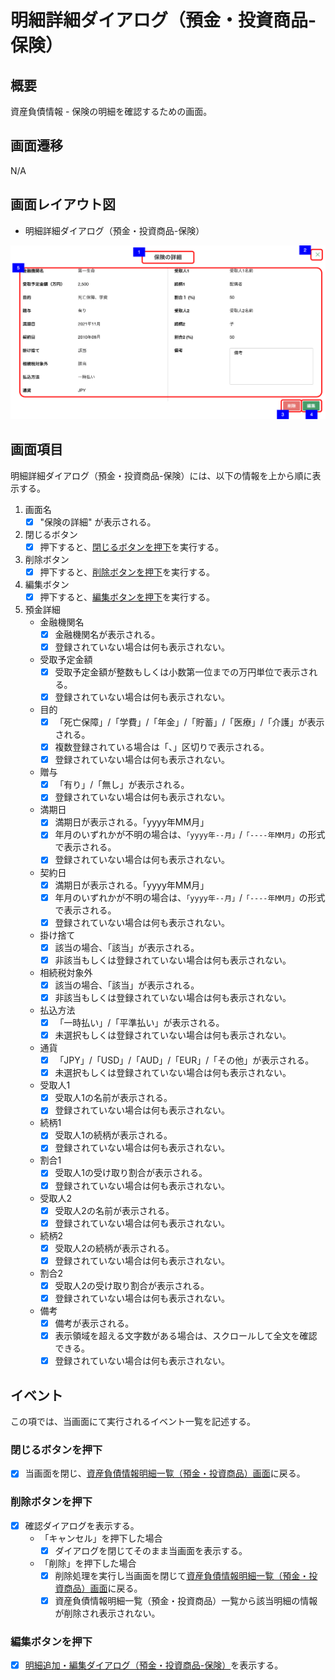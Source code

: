 # 明細詳細ダイアログ（預金・投資商品-保険）

## 概要

資産負債情報 - 保険の明細を確認するための画面。

## 画面遷移

N/A

## 画面レイアウト図

- 明細詳細ダイアログ（預金・投資商品-保険）

![明細詳細ダイアログ（預金・投資商品-保険）](./images/明細詳細ダイアログ（預金・投資商品-保険）.drawio.png)

## 画面項目

明細詳細ダイアログ（預金・投資商品-保険）には、以下の情報を上から順に表示する。

1. 画面名
    - [x] "保険の詳細" が表示される。
2. 閉じるボタン
    - [x] 押下すると、[閉じるボタンを押下](#閉じるボタンを押下)を実行する。
3. 削除ボタン
    - [x] 押下すると、[削除ボタンを押下](#削除ボタンを押下)を実行する。
4. 編集ボタン
    - [x] 押下すると、[編集ボタンを押下](#編集ボタンを押下)を実行する。
5. 預金詳細
    - 金融機関名
        - [x] 金融機関名が表示される。
        - [x] 登録されていない場合は何も表示されない。
    - 受取予定金額
        - [x] 受取予定金額が整数もしくは小数第一位までの万円単位で表示される。
        - [x] 登録されていない場合は何も表示されない。
    - 目的
        - [x] 「死亡保障」/「学費」/「年金」/「貯蓄」/「医療」/「介護」が表示される。
        - [x] 複数登録されている場合は「、」区切りで表示される。
        - [x] 登録されていない場合は何も表示されない。
    - 贈与
        - [x] 「有り」/「無し」が表示される。
        - [x] 登録されていない場合は何も表示されない。
    - 満期日
        - [x] 満期日が表示される。「yyyy年MM月」
        - [x] 年月のいずれかが不明の場合は、`「yyyy年--月」`/`「----年MM月」`の形式で表示される。
        - [x] 登録されていない場合は何も表示されない。
    - 契約日
        - [x] 満期日が表示される。「yyyy年MM月」
        - [x] 年月のいずれかが不明の場合は、`「yyyy年--月」`/`「----年MM月」`の形式で表示される。
        - [x] 登録されていない場合は何も表示されない。
    - 掛け捨て
        - [x] 該当の場合、「該当」が表示される。
        - [x] 非該当もしくは登録されていない場合は何も表示されない。
    - 相続税対象外
        - [x] 該当の場合、「該当」が表示される。
        - [x] 非該当もしくは登録されていない場合は何も表示されない。
    - 払込方法
        - [x] 「一時払い」/「平準払い」が表示される。
        - [x] 未選択もしくは登録されていない場合は何も表示されない。
    - 通貨
        - [x] 「JPY」/「USD」/「AUD」/「EUR」/「その他」が表示される。
        - [x] 未選択もしくは登録されていない場合は何も表示されない。
    - 受取人1
        - [x] 受取人1の名前が表示される。
        - [x] 登録されていない場合は何も表示されない。
    - 続柄1
        - [x] 受取人1の続柄が表示される。
        - [x] 登録されていない場合は何も表示されない。
    - 割合1
        - [x] 受取人1の受け取り割合が表示される。
        - [x] 登録されていない場合は何も表示されない。
    - 受取人2
        - [x] 受取人2の名前が表示される。
        - [x] 登録されていない場合は何も表示されない。
    - 続柄2
        - [x] 受取人2の続柄が表示される。
        - [x] 登録されていない場合は何も表示されない。
    - 割合2
        - [x] 受取人2の受け取り割合が表示される。
        - [x] 登録されていない場合は何も表示されない。
    - 備考
        - [x] 備考が表示される。
        - [x] 表示領域を超える文字数がある場合は、スクロールして全文を確認できる。
        - [x] 登録されていない場合は何も表示されない。

## イベント

この項では、当画面にて実行されるイベント一覧を記述する。

### 閉じるボタンを押下

- [x] 当画面を閉じ、[資産負債情報明細一覧（預金・投資商品）画面](資産負債情報明細一覧（預金・投資商品）.md)に戻る。

### 削除ボタンを押下

- [x] 確認ダイアログを表示する。
  - 「キャンセル」を押下した場合
    - [x] ダイアログを閉じてそのまま当画面を表示する。
  - 「削除」を押下した場合
    - [x] 削除処理を実行し当画面を閉じて[資産負債情報明細一覧（預金・投資商品）画面](資産負債情報明細一覧（預金・投資商品）.md)に戻る。
    - [x] 資産負債情報明細一覧（預金・投資商品）一覧から該当明細の情報が削除され表示されない。

### 編集ボタンを押下

- [x] [明細追加・編集ダイアログ（預金・投資商品-保険）](./明細追加・編集ダイアログ（預金・投資商品-保険）.md)を表示する。
